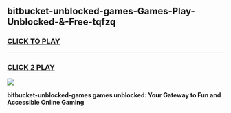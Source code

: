 
## bitbucket-unblocked-games-Games-Play-Unblocked-&-Free-tqfzq
<h3>
<a href="https://premium76.site?title=bitbucket-unblocked-games&ref=24A">CLICK TO PLAY</a></h3>
<hr>

<h3>
<a href="https://premium76.site?title=bitbucket-unblocked-games&ref=24A">CLICK 2 PLAY</a>
  
</h3>

<a href="https://premium76.site?title=bitbucket-unblocked-games&ref=24A"><img src="https://clearcache.store/games.png"></a>


**bitbucket-unblocked-games games unblocked: Your Gateway to Fun and Accessible Online Gaming**
